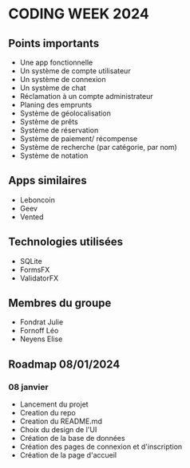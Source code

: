 # CODING WEEK 2024

## Points importants 


- Une app fonctionnelle
- Un système de compte utilisateur
- Un système de connexion
- Un système de chat
- Réclamation à un compte administrateur
- Planing des emprunts
- Système de géolocalisation
- Système de prêts
- Système de réservation
- Système de paiement/ récompense
- Système de recherche (par catégorie, par nom)
- Système de notation


## Apps similaires

- Leboncoin
- Geev
- Vented

## Technologies utilisées

- SQLite
- FormsFX
- ValidatorFX

## Membres du groupe

- Fondrat Julie
- Fornoff Léo
- Neyens Elise


## Roadmap 08/01/2024

### 08 janvier

- Lancement du projet
- Creation du repo
- Creation du README.md
- Choix du design de l'UI
- Création de la base de données
- Création des pages de connexion et d'inscription
- Création de la page d'accueil




